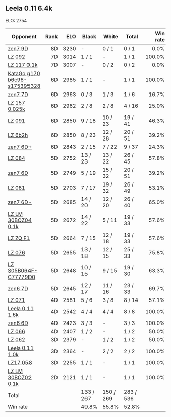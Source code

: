 ## Leela 0.11 6.4k ##

ELO: 2754

Opponent | Rank | ELO | Black | White | Total | Win rate
---------|-----:|----:|-------|-------|-------|-------:
[zen7 9D](zen7%209D.md) | 8D | 3230 | - | 0 / 1 | 0 / 1 | 0.0%
[LZ 092](LZ%20092.md) | 7D | 3014 | 1 / 1 | - | 1 / 1 | 100.0%
[LZ 117 0.1k](LZ%20117%200.1k.md) | 7D | 3007 | - | 0 / 2 | 0 / 2 | 0.0%
[KataGo g170 b6c96-s175395328](KataGo%20g170%20b6c96-s175395328.md) | 6D | 2985 | 1 / 1 | - | 1 / 1 | 100.0%
[zen7 7D](zen7%207D.md) | 6D | 2963 | 0 / 3 | 1 / 3 | 1 / 6 | 16.7%
[LZ 157 0.025k](LZ%20157%200.025k.md) | 6D | 2962 | 2 / 8 | 2 / 8 | 4 / 16 | 25.0%
[LZ 091](LZ%20091.md) | 6D | 2850 | 9 / 18 | 10 / 23 | 19 / 41 | 46.3%
[LZ 6b2h](LZ%206b2h.md) | 6D | 2850 | 8 / 23 | 12 / 28 | 20 / 51 | 39.2%
[zen7 6D+](zen7%206D+.md) | 6D | 2843 | 2 / 15 | 7 / 22 | 9 / 37 | 24.3%
[LZ 084](LZ%20084.md) | 5D | 2752 | 13 / 23 | 13 / 22 | 26 / 45 | 57.8%
[zen7 6D](zen7%206D.md) | 5D | 2749 | 5 / 19 | 15 / 32 | 20 / 51 | 39.2%
[LZ 081](LZ%20081.md) | 5D | 2703 | 7 / 17 | 19 / 32 | 26 / 49 | 53.1%
[zen7 6D-](zen7%206D-.md) | 5D | 2685 | 14 / 20 | 12 / 20 | 26 / 40 | 65.0%
[LZ LM 30BOZ04 0.1k](LZ%20LM%2030BOZ04%200.1k.md) | 5D | 2672 | 14 / 22 | 5 / 11 | 19 / 33 | 57.6%
[LZ ZQ F1](LZ%20ZQ%20F1.md) | 5D | 2664 | 7 / 15 | 12 / 18 | 19 / 33 | 57.6%
[LZ 076](LZ%20076.md) | 5D | 2655 | 13 / 18 | 12 / 15 | 25 / 33 | 75.8%
[LZ S05B064F-C77779D0](LZ%20S05B064F-C77779D0.md) | 5D | 2648 | 10 / 15 | 9 / 15 | 19 / 30 | 63.3%
[zen6 7D](zen6%207D.md) | 5D | 2645 | 12 / 17 | 11 / 16 | 23 / 33 | 69.7%
[LZ 071](LZ%20071.md) | 4D | 2581 | 5 / 6 | 3 / 8 | 8 / 14 | 57.1%
[Leela 0.11 1.6k](Leela%200.11%201.6k.md) | 4D | 2542 | 4 / 4 | 4 / 4 | 8 / 8 | 100.0%
[zen6 6D](zen6%206D.md) | 4D | 2423 | 3 / 3 | - | 3 / 3 | 100.0%
[LZ 066](LZ%20066.md) | 4D | 2407 | 1 / 2 | - | 1 / 2 | 50.0%
[LZ 062](LZ%20062.md) | 3D | 2379 | - | 1 / 2 | 1 / 2 | 50.0%
[Leela 0.11 1.0k](Leela%200.11%201.0k.md) | 3D | 2364 | - | 2 / 2 | 2 / 2 | 100.0%
[LZ17 058](LZ17%20058.md) | 3D | 2255 | 1 / 1 | - | 1 / 1 | 100.0%
[LZ LM 30BOZ02 0.1k](LZ%20LM%2030BOZ02%200.1k.md) | 2D | 2121 | 1 / 1 | - | 1 / 1 | 100.0%
Total | | | 133 / 267 | 150 / 269 | 283 / 536 | 
Win rate| | | 49.8% | 55.8% | 52.8% | 
